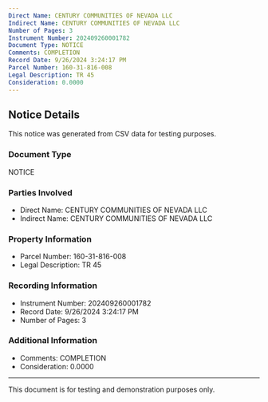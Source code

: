 ```yaml
---
Direct Name: CENTURY COMMUNITIES OF NEVADA LLC
Indirect Name: CENTURY COMMUNITIES OF NEVADA LLC
Number of Pages: 3
Instrument Number: 202409260001782
Document Type: NOTICE
Comments: COMPLETION
Record Date: 9/26/2024 3:24:17 PM
Parcel Number: 160-31-816-008
Legal Description: TR 45
Consideration: 0.0000
---
```


## Notice Details

This notice was generated from CSV data for testing purposes.

### Document Type
NOTICE

### Parties Involved
- Direct Name: CENTURY COMMUNITIES OF NEVADA LLC
- Indirect Name: CENTURY COMMUNITIES OF NEVADA LLC

### Property Information
- Parcel Number: 160-31-816-008
- Legal Description: TR 45

### Recording Information
- Instrument Number: 202409260001782
- Record Date: 9/26/2024 3:24:17 PM
- Number of Pages: 3

### Additional Information
- Comments: COMPLETION
- Consideration: 0.0000

---

This document is for testing and demonstration purposes only.
